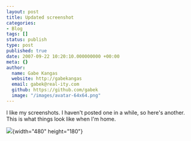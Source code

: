 ```yaml
---
layout: post
title: Updated screenshot
categories:
- Blog
tags: []
status: publish
type: post
published: true
date: 2007-09-22 10:20:10.000000000 +00:00
meta: {}
author:
  name: Gabe Kangas
  website: http://gabekangas
  email: gabek@real-ity.com
  github: https://github.com/gabek
  image: "/images/avatar-64x64.png"
---
```

I like my screenshots. I haven\'t posted one in a while, so here\'s another. This is what things look like when I\'m home.

![](http://www.real-ity.com/blog/wp-content/uploads/2007/09/screenshot20070922.jpg){width="480" height="180"}
